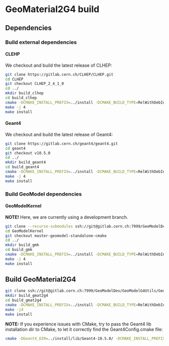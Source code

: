 
# GeoMaterial2G4 build

## Dependencies

### Build external dependencies

#### CLEHP

We checkout and build the latest release of CLHEP:

```bash
git clone https://gitlab.cern.ch/CLHEP/CLHEP.git
cd CLHEP
git checkout CLHEP_2_4_1_0
cd ../
mkdir build_clhep
cd build_clhep
cmake -DCMAKE_INSTALL_PREFIX=../install -DCMAKE_BUILD_TYPE=RelWithDebInfo ../CLHEP/
make -j 4
make install
```

#### Geant4

We checkout and build the latest release of Geant4:

```bash
git clone https://gitlab.cern.ch/geant4/geant4.git
cd geant4
git checkout v10.5.0
cd ../
mkdir build_geant4
cd build_geant4
cmake -DCMAKE_INSTALL_PREFIX=../install -DCMAKE_BUILD_TYPE=RelWithDebInfo ../geant4/
make -j 4
make install
```

### Build GeoModel dependencies

#### GeoModelKernel

**NOTE!** Here, we are currently using a development branch.

```bash
git clone --recurse-submodules ssh://git@gitlab.cern.ch:7999/GeoModelDev/GeoModelKernel.git
cd GeoModelKernel
git checkout master-geomodel-standalone-cmake
cd ../
mkdir build_gmk
cd build_gmk
cmake -DCMAKE_INSTALL_PREFIX=../install -DCMAKE_BUILD_TYPE=RelWithDebInfo ../GeoModelKernel
make -j 4
make install
```

## Build GeoMaterial2G4

```bash
git clone ssh://git@gitlab.cern.ch:7999/GeoModelDev/GeoModelG4Utils/GeoMaterial2G4.git
mkdir build_gmat2g4
cd build_gmat2g4
cmake -DCMAKE_INSTALL_PREFIX=../install -DCMAKE_BUILD_TYPE=RelWithDebInfo ../GeoMaterial2G4
make -j4
make install
```

**NOTE:** If you experience issues with CMake, try to pass the Geant4 lib installation dir to CMake, to let it correctly find the Geant4Config.cmake file:

```bash
cmake -DGeant4_DIR=../install/lib/Geant4-10.5.0/ -DCMAKE_INSTALL_PREFIX=../install -DCMAKE_BUILD_TYPE=RelWithDebInfo ../GeoMaterial2G4/
```

